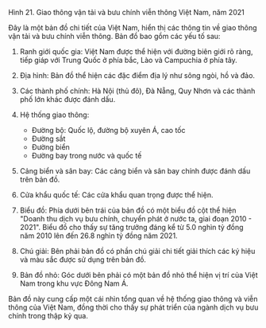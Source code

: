 Hình 21. Giao thông vận tải và bưu chính viễn thông Việt Nam, năm 2021

Đây là một bản đồ chi tiết của Việt Nam, hiển thị các thông tin về giao thông vận tải và bưu chính viễn thông. Bản đồ bao gồm các yếu tố sau:

1. Ranh giới quốc gia: Việt Nam được thể hiện với đường biên giới rõ ràng, tiếp giáp với Trung Quốc ở phía bắc, Lào và Campuchia ở phía tây.

2. Địa hình: Bản đồ thể hiện các đặc điểm địa lý như sông ngòi, hồ và đảo.

3. Các thành phố chính: Hà Nội (thủ đô), Đà Nẵng, Quy Nhơn và các thành phố lớn khác được đánh dấu.

4. Hệ thống giao thông:
   - Đường bộ: Quốc lộ, đường bộ xuyên Á, cao tốc
   - Đường sắt
   - Đường biển
   - Đường bay trong nước và quốc tế

5. Cảng biển và sân bay: Các cảng biển và sân bay chính được đánh dấu trên bản đồ.

6. Cửa khẩu quốc tế: Các cửa khẩu quan trọng được thể hiện.

7. Biểu đồ: Phía dưới bên trái của bản đồ có một biểu đồ cột thể hiện "Doanh thu dịch vụ bưu chính, chuyển phát ở nước ta, giai đoạn 2010 - 2021". Biểu đồ cho thấy sự tăng trưởng đáng kể từ 5.0 nghìn tỷ đồng năm 2010 lên đến 26.8 nghìn tỷ đồng năm 2021.

8. Chú giải: Bên phải bản đồ có phần chú giải chi tiết giải thích các ký hiệu và màu sắc được sử dụng trên bản đồ.

9. Bản đồ nhỏ: Góc dưới bên phải có một bản đồ nhỏ thể hiện vị trí của Việt Nam trong khu vực Đông Nam Á.

Bản đồ này cung cấp một cái nhìn tổng quan về hệ thống giao thông và viễn thông của Việt Nam, đồng thời cho thấy sự phát triển của ngành dịch vụ bưu chính trong thập kỷ qua.